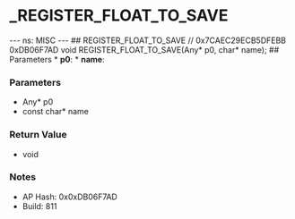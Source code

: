 # _REGISTER_FLOAT_TO_SAVE

--- ns: MISC --- ## REGISTER_FLOAT_TO_SAVE  // 0x7CAEC29ECB5DFEBB 0xDB06F7AD void REGISTER_FLOAT_TO_SAVE(Any* p0, char* name);   ## Parameters * **p0**: * **name**:

### Parameters
* Any* p0
* const char* name

### Return Value
* void

### Notes
* AP Hash: 0x0xDB06F7AD
* Build: 811

